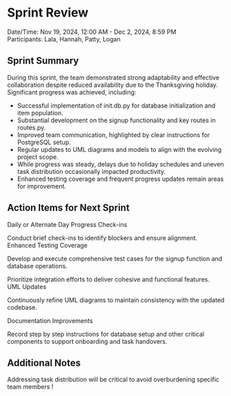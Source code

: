 # Sprint Review

Date/Time: Nov 19, 2024, 12:00 AM - Dec 2, 2024, 8:59 PM  
Participants: Lala, Hannah, Patty, Logan  

## Sprint Summary

During this sprint, the team demonstrated strong adaptability and effective collaboration despite reduced availability due to the Thanksgiving holiday. Significant progress was achieved, including:

- Successful implementation of init.db.py for database initialization and item population.
- Substantial development on the signup functionality and key routes in routes.py.
- Improved team communication, highlighted by clear instructions for PostgreSQL setup.
- Regular updates to UML diagrams and models to align with the evolving project scope.
- While progress was steady, delays due to holiday schedules and uneven task distribution occasionally impacted productivity. 
- Enhanced testing coverage and frequent progress updates remain areas for improvement.

## Action Items for Next Sprint

Daily or Alternate Day Progress Check-ins

Conduct brief check-ins to identify blockers and ensure alignment.
Enhanced Testing Coverage

Develop and execute comprehensive test cases for the signup function and database operations.


Prioritize integration efforts to deliver cohesive and functional features.
UML Updates

Continuously refine UML diagrams to maintain consistency with the updated codebase.

Documentation Improvements

Record step by step instructions for database setup and other critical components to support onboarding and task handovers.

## Additional Notes

Addressing task distribution will be critical to avoid overburdening specific team members !